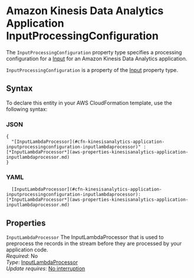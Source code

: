 # Amazon Kinesis Data Analytics Application InputProcessingConfiguration<a name="aws-properties-kinesisanalytics-application-inputprocessingconfiguration"></a>

The `InputProcessingConfiguration` property type specifies a processing configuration for a [Input](aws-properties-kinesisanalytics-application-input.md) for an Amazon Kinesis Data Analytics application\. 

 `InputProcessingConfiguration` is a property of the [Input](aws-properties-kinesisanalytics-application-input.md) property type\. 

## Syntax<a name="aws-properties-kinesisanalytics-application-inputprocessingconfiguration-syntax"></a>

To declare this entity in your AWS CloudFormation template, use the following syntax:

### JSON<a name="aws-properties-kinesisanalytics-application-inputprocessingconfiguration-syntax.json"></a>

```
{
  "[InputLambdaProcessor](#cfn-kinesisanalytics-application-inputprocessingconfiguration-inputlambdaprocessor)" : [*InputLambdaProcessor*](aws-properties-kinesisanalytics-application-inputlambdaprocessor.md)
}
```

### YAML<a name="aws-properties-kinesisanalytics-application-inputprocessingconfiguration-syntax.yaml"></a>

```
  [InputLambdaProcessor](#cfn-kinesisanalytics-application-inputprocessingconfiguration-inputlambdaprocessor): [*InputLambdaProcessor*](aws-properties-kinesisanalytics-application-inputlambdaprocessor.md)
```

## Properties<a name="aws-properties-kinesisanalytics-application-inputprocessingconfiguration-properties"></a>

`InputLambdaProcessor`  <a name="cfn-kinesisanalytics-application-inputprocessingconfiguration-inputlambdaprocessor"></a>
The InputLambdaProcessor that is used to preprocess the records in the stream before they are processed by your application code\.   
 *Required*: No  
 *Type*: [InputLambdaProcessor](aws-properties-kinesisanalytics-application-inputlambdaprocessor.md)  
 *Update requires*: [No interruption](using-cfn-updating-stacks-update-behaviors.md#update-no-interrupt) 